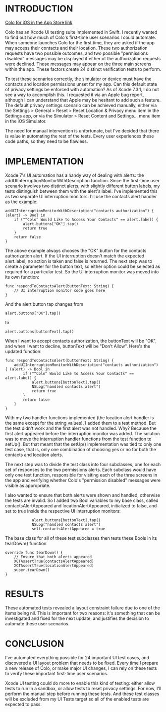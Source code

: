 # INTRODUCTION

[Colo for iOS in the App Store link](https://appsto.re/us/mxIWR.i)

Colo has an Xcode UI testing suite implemented in Swift. I recently wanted to find out how much of Colo's first-time user scenarios I could automate. When someone launches Colo for the first time, they are asked if the app may access their contacts and their location. These two authorization requests have two possible outcomes, and two possible "permissions disabled" messages may be displayed if either of the authorization requests were declined. Those messages may appear on the three main screens within the app. These factors create 24 distinct verification tests to perform.

To test these scenarios correctly, the simulator or device must have the contacts and location permissions unset for my app. Can this default state of privacy settings be enforced with automation? As of Xcode 7.3.1, I do not see a way to accomplish this. I requested it via an Apple bug report, although I can understand that Apple may be hesitant to add such a feature. The default privacy settings scenario can be achieved manually, either via the Settings > General > Reset > Reset Location & Privacy menu item in the Settings app, or via the Simulator > Reset Content and Settings... menu item in the iOS Simulator.

The need for manual intervention is unfortunate, but I've decided that there is value in automating the rest of the tests. Every user experiences these code paths, so they need to be flawless.

# IMPLEMENTATION

Xcode 7's UI automation has a handy way of dealing with alerts: the addUIInterruptionMonitorWithDescription function. Since the first-time user scenario involves two distinct alerts, with slightly different button labels, my tests distinguish between them with the alert's label. I've implemented this as two separate UI interruption monitors. I'll use the contacts alert handler as the example:

    addUIInterruptionMonitorWithDescription("contacts authorization") { (alert) -> Bool in
        if ("“Colo” Would Like to Access Your Contacts" == alert.label) {
            alert.buttons["OK"].tap()
            return true
        }
        return false
    }

The above example always chooses the "OK" button for the contacts authorization alert. If the UI interruption doesn't match the expected alert.label, no action is taken and false is returned. The next step was to create a parameter for the button text, so either option could be selected as required for a particular test. So the UI interruption monitor was moved into its own function:

    func respondToContactsAlert(buttonText: String) {
        // UI interruption monitor code goes here
    }

And the alert button tap changes from

    alert.buttons["OK"].tap()

to

    alert.buttons[buttonText].tap()

When I want to accept contacts authorization, the buttonText will be "OK", and when I want to decline, buttonText will be "Don’t Allow". Here's the updated function:

    func respondToContactsAlert(buttonText: String) {
        addUIInterruptionMonitorWithDescription("contacts authorization") { (alert) -> Bool in
            if ("“Colo” Would Like to Access Your Contacts" == alert.label) {
                alert.buttons[buttonText].tap()
                NSLog("handled contacts alert")
                return true
            }
            return false
        }
    }

With my two handler functions implemented (the location alert handler is the same except for the string values), I added them to a test method. But the test didn't work and the first alert was not handled. Why? Because the first alert appeared before the interruption monitor was added. The solution was to move the interruption handler functions from the test function to setUp(). But that meant that the setUp() implementation was tied to only one test case, that is, only one combination of choosing yes or no for both the contacts and location alerts.

The next step was to divide the test class into four subclasses, one for each set of responses to the two permissions alerts. Each subclass would have only one test function, responsible for visiting each of the three screens in the app and verifying whether Colo's "permission disabled" messages were visible as appropriate.

I also wanted to ensure that both alerts were shown and handled, otherwise the tests are invalid. So I added two Bool variables to my base class, called contactsAlertAppeared and locationAlertAppeared, initialized to false, and set to true inside the respective UI interruption monitors:

                alert.buttons[buttonText].tap()
                NSLog("handled contacts alert")
                self.contactsAlertAppeared = true

The base class for all of these test subclasses then tests these Bools in its tearDown() function:

    override func tearDown() {
        // Ensure that both alerts appeared
        XCTAssertTrue(contactsAlertAppeared)
        XCTAssertTrue(locationAlertAppeared)
        super.tearDown()
    }

# RESULTS

These automated tests revealed a layout constraint failure due to one of the items being nil. This is important for two reasons: it's something that can be investigated and fixed for the next update, and justifies the decision to automate these user scenarios.

# CONCLUSION

I've automated everything possible for 24 important UI test cases, and discovered a UI layout problem that needs to be fixed. Every time I prepare a new release of Colo, or make major UI changes, I can rely on these tests to verify these important first-time user scenarios.

Xcode UI testing could do more to enable this kind of testing: either allow tests to run in a sandbox, or allow tests to reset privacy settings. For now, I'll perform the manual step before running these tests. And these test classes will be excluded from my UI Tests target so all of the enabled tests are expected to pass.
